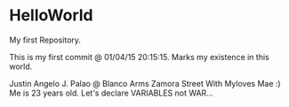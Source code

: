 HelloWorld
==========

My first Repository.

This is my first commit @ 01/04/15 20:15:15.
Marks my existence in this world.

Justin Angelo J. Palao @ Blanco Arms Zamora Street
With Myloves Mae :)
Me is 23 years old.
Let's declare VARIABLES not WAR...
